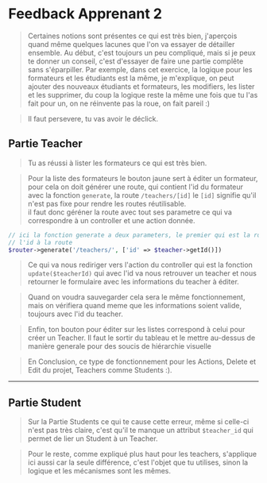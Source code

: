 # Feedback Apprenant 2

> Certaines notions sont présentes ce qui est très bien, j'aperçois quand même quelques lacunes que l'on va essayer
> de détailler ensemble. Au début, c'est toujours un peu compliqué, mais si je peux te donner un conseil, c'est d'essayer de faire
> une partie complête sans s'éparpiller. Par exemple, dans cet exercice, la logique pour les formateurs et les étudiants est la même,
> je m'explique, on peut ajouter des nouveaux étudiants et formateurs, les modifiers, les lister et les supprimer, du coup la logique reste la même
> une fois que tu l'as fait pour un, on ne réinvente pas la roue, on fait pareil :)

> Il faut persevere, tu vas avoir le déclick. 

## Partie Teacher

> Tu as réussi à lister les formateurs ce qui est très bien.

> Pour la liste des formateurs le bouton jaune sert à éditer un formateur, pour cela on doit générer une route, qui contient l'id du formateur
> avec la fonction `generate`, la route `/teachers/[id]` le `[id]` signifie qu'il n'est pas fixe pour rendre les routes réutilisable.
> <br />
> il faut donc géréner la route avec tout ses parametre ce qui va correspondre à un controller et une action donnée.
> 
```php
// ici la fonction generate a deux parameters, le premier qui est la route en question et le second qui est optionnel et qui permet d'ajouter 
// l'id à la route
$router->generate('/teachers/', ['id' => $teacher->getId()])
```

> Ce qui va nous rediriger vers l'action du controller qui est la fonction `update($teacherId)` qui avec l'id va nous retrouver un teacher
> et nous retourner le formulaire avec les informations du teacher à éditer.

> Quand on voudra sauvegarder cela sera le même fonctionnement, mais on vérifiera quand meme que les informations soient valide, toujours avec l'id
> du teacher.

> Enfin, ton bouton pour éditer sur les listes correspond à celui pour créer un Teacher. Il faut le sortir du tableau et le mettre au-dessus de manière generale
> pour des soucis de hiérarchie visuelle 


> En Conclusion, ce type de fonctionnement pour les Actions, Delete et Edit du projet, Teachers comme Students :).

<hr />

## Partie Student

> Sur la Partie Students ce qui te cause cette erreur, même si celle-ci n'est pas très claire, c'est qu'il te manque un attribut `$teacher_id`
> qui permet de lier un Student à un Teacher.

> Pour le reste, comme expliqué plus haut pour les teachers, s'applique ici aussi car la seule différence, c'est l'objet que tu utilises, sinon la 
> logique et les mécanismes sont les mêmes.
 

  
